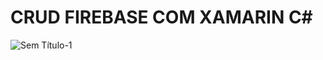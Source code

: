 # CRUD FIREBASE COM XAMARIN C#

![Sem Título-1](https://user-images.githubusercontent.com/49761779/103912020-8ab85080-50e5-11eb-8e48-4d4c0c81c413.png)
